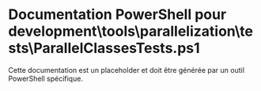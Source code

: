# Documentation PowerShell pour development\tools\parallelization\tests\ParallelClassesTests.ps1

Cette documentation est un placeholder et doit être générée par un outil PowerShell spécifique.
